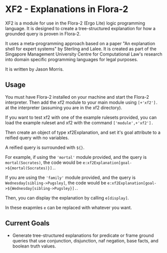 # XF2 - Explanations in Flora-2

XF2 is a module for use in the Flora-2 (Ergo Lite) logic programming language.
It is designed to create a tree-structured explanation for how a grounded
query is proven in Flora-2.

It uses a meta-programming approach based on a paper
"An explanation shell for expert systems" by Sterling and Lalee.
It is created as part of the Singapore Management University Centre for
Computational Law's research into domain specific programming languages
for legal purposes.

It is written by Jason Morris.

## Usage

You must have Flora-2 installed on your machine and start the Flora-2
interpreter. Then add the xf2 module to your main module using `[+'xf2'].`
at the interpreter (assuming you are in the xf2 directory).

If you want to test xf2 with one of the example rulesets provided, you
can load the example ruleset and xf2 with the command `['module',+'xf2'].`

Then create an object of type xf2Explanation, and set it's goal attribute
to a reified query with no variables.

A reified query is surrounded with `${}`.

For example, if using the `'mortal'` module provided, and the query is
`mortal(Socrates)`, the code would be `e:xf2Explanation[goal->${mortal(Socrates)}].`.

If you are using the `'family'` module provided, and the query is 
`Wednesday[sibling->Pugsley]`, the code would be
`e:xf2Explanation[goal->${Wednesday[sibling->Pugsley}].`.

Then, you can display the explanation by calling `e[display]`.

In these exapmles `e` can be replaced with whatever you want.

## Current Goals

* Generate tree-structured explanations for predicate or frame ground queries
  that use conjunction, disjunction, naf negation, base facts, and boolean truth
  values.